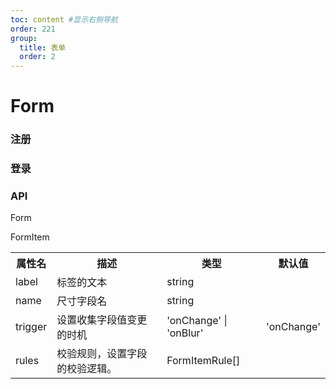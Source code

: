 ```yaml
---
toc: content #显示右侧导航
order: 221
group:
  title: 表单
  order: 2
---
```


# Form

### 注册

<code src='./demo.tsx'></code>

### 登录

<code src='./demo02.tsx'></code>

### API

Form

<API id="Form"></API>

FormItem


<table>
  <tr>
    <th>属性名</th>
    <th>描述</th>
    <th>类型</th>
    <th>默认值</th>
  </tr>

  <tr>
    <td>label</td>
    <td>标签的文本</td>
    <td>string</td>
    <td></td>
  </tr>

  <tr>
    <td>name</td>
    <td>尺寸字段名</td>
    <td>string</td>
    <td></td>
  </tr>

  <tr>
    <td>trigger</td>
    <td>设置收集字段值变更的时机</td>
    <td>'onChange' | 'onBlur'</td>
    <td>'onChange'</td>
  </tr>

  <tr>
    <td>rules</td>
    <td>校验规则，设置字段的校验逻辑。</td>
    <td>FormItemRule[]</td>
    <td></td>
  </tr>
</table>
